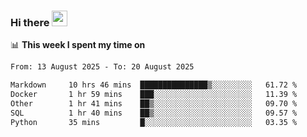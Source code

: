### Hi there <a href="https://www.gautamkrishnar.com/"><img src="https://media.giphy.com/media/hvRJCLFzcasrR4ia7z/giphy.gif" width="25px"></a>

📊 **This week I spent my time on**

<!--START_SECTION:waka-->

```txt
From: 13 August 2025 - To: 20 August 2025

Markdown     10 hrs 46 mins  ███████████████▒░░░░░░░░░   61.72 %
Docker       1 hr 59 mins    ███░░░░░░░░░░░░░░░░░░░░░░   11.39 %
Other        1 hr 41 mins    ██▒░░░░░░░░░░░░░░░░░░░░░░   09.70 %
SQL          1 hr 40 mins    ██▒░░░░░░░░░░░░░░░░░░░░░░   09.57 %
Python       35 mins         █░░░░░░░░░░░░░░░░░░░░░░░░   03.35 %
```

<!--END_SECTION:waka-->

